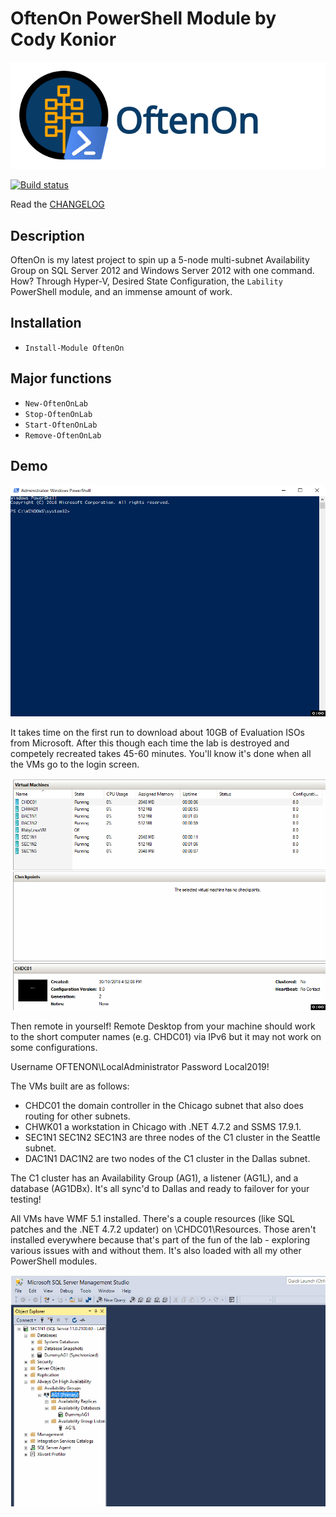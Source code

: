 # OftenOn PowerShell Module by Cody Konior

![OftenOn logo][1]

[![Build status](https://ci.appveyor.com/api/projects/status/smdxnxpi6c006son?svg=true)](https://ci.appveyor.com/project/codykonior/oftenon)

Read the [CHANGELOG][3]

## Description

OftenOn is my latest project to spin up a 5-node multi-subnet Availability Group on SQL Server 2012 and Windows Server 2012 with one
command. How? Through Hyper-V, Desired State Configuration, the `Lability` PowerShell module, and an immense amount of work.

## Installation

- `Install-Module OftenOn`

## Major functions

- `New-OftenOnLab`
- `Stop-OftenOnLab`
- `Start-OftenOnLab`
- `Remove-OftenOnLab`

## Demo

![Building the OftenOn Lab][11]

It takes time on the first run to download about 10GB of Evaluation ISOs from Microsoft. After this though each time the lab is
destroyed and competely recreated takes 45-60 minutes. You'll know it's done when all the VMs go to the login screen.

![Show the OftenOn VMs][12]

Then remote in yourself! Remote Desktop from your machine should work to the short computer names (e.g. CHDC01) via IPv6 but it may
not work on some configurations.

Username OFTENON\LocalAdministrator
Password Local2019!

The VMs built are as follows:

- CHDC01 the domain controller in the Chicago subnet that also does routing for other subnets.
- CHWK01 a workstation in Chicago with .NET 4.7.2 and SSMS 17.9.1.
- SEC1N1 SEC1N2 SEC1N3 are three nodes of the C1 cluster in the Seattle subnet.
- DAC1N1 DAC1N2 are two nodes of the C1 cluster in the Dallas subnet.

The C1 cluster has an Availability Group (AG1), a listener (AG1L), and a database (AG1DBx). It's all sync'd to Dallas and ready
to failover for your testing!

All VMs have WMF 5.1 installed. There's a couple resources (like SQL patches and the .NET 4.7.2 updater) on \\CHDC01\Resources.
Those aren't installed everywhere because that's part of the fun of the lab - exploring various issues with and without them.
It's also loaded with all my other PowerShell modules.

![Show the OftenOn AG][13]

[1]: Images/oftenon.ai.svg
[3]: CHANGELOG.md

[11]: Images/oftenon1.gif
[12]: Images/oftenon2.gif
[13]: Images/oftenon3.gif
